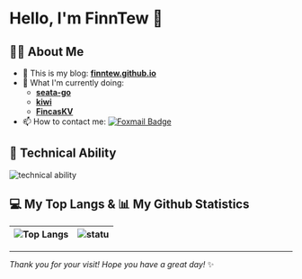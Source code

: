 # Hello, I'm FinnTew 👋

## 👨‍💻 About Me

- 💬 This is my blog: **[finntew.github.io](https://finntew.github.io)**
- 🔭 What I'm currently doing:
  - **[seata-go](https://github.com/apache/incubator-seata-go)**
  - **[kiwi](https://github.com/arana-db/kiwi)**
  - **[FincasKV](https://github.com/FinnTew/FincasKV)**
- 📫 How to contact me: [![Foxmail Badge](https://img.shields.io/badge/-finntew@foxmail.com-c14438?style=flat&logo=Foxmail&logoColor=white&link=mailto:finntew@foxmail.com)](mailto:finntew@foxmail.com)

## 🚀 Technical Ability

![technical ability](https://skillicons.dev/icons?i=golang,python,java,mysql,redis,rabbitmq,github,linux,docker&theme=light)

## 💻 My Top Langs & 📊 My Github Statistics

| ![Top Langs](https://github-readme-stats.kituin.fun/api/top-langs/?username=FinnTew&show_icons=true&theme=gruvbox&locale=cn&layout=compact) | ![statu](https://github-readme-stats.kituin.fun/api?username=FinnTew&show_icons=true&theme=gruvbox&locale=cn) |
|:--:|:--:|

---

*Thank you for your visit! Hope you have a great day!* ✨
